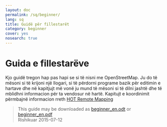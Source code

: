 ```yaml
---
layout: doc
permalink: /sq/beginner/
lang: sq
title: Guidë për fillestarët
category: beginner
cover: yes
nosearch: true
---
```


Guida e fillestarëve
================


Kjo guidë tregon hap pas hapi se si të nisni me OpenStreetMap. Ju do të mësoni
si të krijoni një llogari, si të përdorni programe bazik për editimin e hartave dhe në kapitjujt më vonë ju mund të mësoni si të dilni jashtë
dhe të mblidhni informacion për ta vendosur në hartë. Kapitujt e koordinimit përmbajnë informacion rreth [HOT Remote Mapping](/en/coordination) 

> This guide may be downloaded as [beginner_en.odt](/files/beginner_en.odt) or [beginner_en.pdf](/files/beginner_en.pdf)  
Rishikuar 2015-07-12  